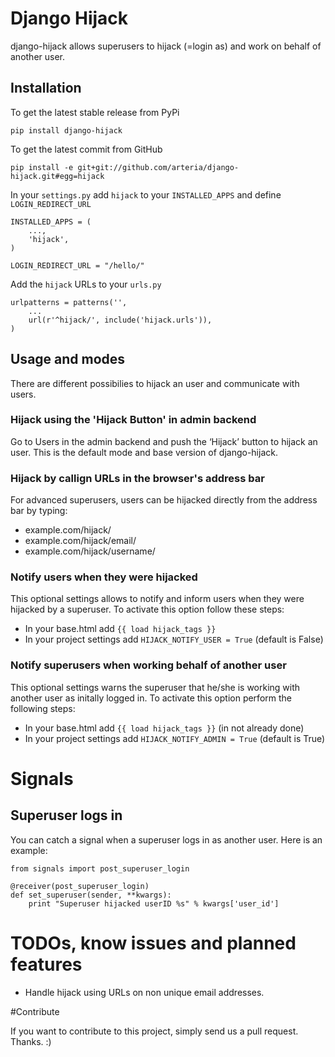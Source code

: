 # Django Hijack

django-hijack allows superusers to hijack (=login as) and work on behalf of another user.

## Installation

To get the latest stable release from PyPi

    pip install django-hijack

To get the latest commit from GitHub

    pip install -e git+git://github.com/arteria/django-hijack.git#egg=hijack


In your ``settings.py`` add ``hijack`` to your ``INSTALLED_APPS`` and define ``LOGIN_REDIRECT_URL``

    INSTALLED_APPS = (
        ...,
        'hijack',
    )

    LOGIN_REDIRECT_URL = "/hello/"


Add the ``hijack`` URLs to your ``urls.py``

    urlpatterns = patterns('',
        ...
        url(r'^hijack/', include('hijack.urls')),
    )



## Usage and modes

There are different possibilies to hijack an user and communicate with users.

###  Hijack using the 'Hijack Button' in admin backend
Go to Users in the admin backend and push the ‘Hijack’ button to hijack an user. This is the default mode and base version 
of django-hijack.

### Hijack by callign URLs in the browser's address bar
For advanced superusers, users can be hijacked directly from the address bar by typing:

* example.com/hijack/<user-id>
* example.com/hijack/email/<email-address>
* example.com/hijack/username/<username>
	
	
### Notify users when they were hijacked
This optional settings allows to notify and inform users when they were hijacked by a superuser. To activate this option 
follow these steps:

* In your base.html add ``{{ load hijack_tags }}``
* In your project settings add ``HIJACK_NOTIFY_USER = True``  (default is False) 

### Notify superusers when working behalf of another user
This optional settings warns the superuser that he/she is working with another user as initally logged in. To activate 
this option perform the following steps:

* In your base.html add ``{{ load hijack_tags }}`` (in not already done)
* In your project settings add ``HIJACK_NOTIFY_ADMIN = True`` (default is True) 
 

# Signals

## Superuser logs in
You can catch a signal when a superuser logs in as another user. Here is an example:
 
	from signals import post_superuser_login
	
    @receiver(post_superuser_login)
    def set_superuser(sender, **kwargs):
		print "Superuser hijacked userID %s" % kwargs['user_id']
        
		
		
		
# TODOs, know issues and planned features
* Handle hijack using URLs on non unique email addresses.


#Contribute

If you want to contribute to this project, simply send us a pull request. Thanks. :)
 


